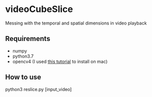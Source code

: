 # videoCubeSlice

Messing with the temporal and spatial dimensions in video playback

## Requirements

 - numpy
 - python3.7
 - opencv4 (I used [this tutorial](https://www.pyimagesearch.com/2018/08/17/install-opencv-4-on-macos/) to install on mac)

## How to use

python3 reslice.py [input_video]